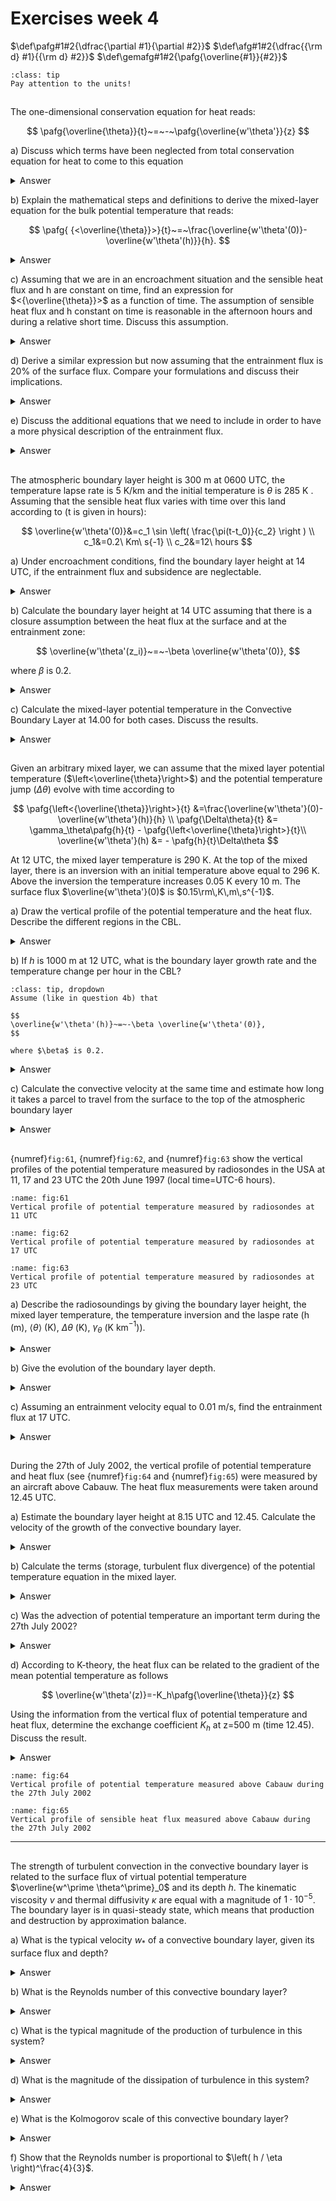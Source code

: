# Exercises week 4
$\def\pafg#1#2{\dfrac{\partial #1}{\partial #2}}$
$\def\afg#1#2{\dfrac{{\rm d} #1}{{\rm d} #2}}$
$\def\gemafg#1#2{\pafg{\overline{#1}}{#2}}$

```{hint}
:class: tip
Pay attention to the units! 
```

##
The one-dimensional conservation equation for heat reads:

$$
\pafg{\overline{\theta}}{t}~=~-~\pafg{\overline{w'\theta'}}{z}
$$

a) Discuss which terms have been neglected from total conservation equation for heat to come to this equation

<details>
  <summary>Answer</summary>

The total conservation equation for heat is

$$
\underbrace{\gemafg{\theta}{t}}_{\rm Tendency} + \underbrace{\overline{u_j}\gemafg{\theta}{x_j}}_{\rm Advection} + \underbrace{\gemafg{u_j'\theta'}{x_j}}_{\rm Turbulent\ heat\ flux } = \underbrace{\nu_\theta\pafg{^2\overline{\theta}}{x_j^2}}_{\rm Molecular\ diffusion} - \underbrace{\frac{1}{\rho\,c_p}\gemafg{Q_j}{x_j}}_{\rm Radiation} - \underbrace{\frac{{ L_v}\,E}{\rho c_p}}_{\rm Latent\ heat\ release}
$$

The neglected terms are:
* **advection**: No advection is present. This automatically follows from using the assumption of horizontal homogeneity and the absence of subsidence.
* **horizontal turbulent heat flux**: Due to horizontal homogeneity, it is assumed that the horizontal turbulent heat flux is equal for all $x$ and $y$, causing the terms with $i$ equal to 1 or 2 to vanish.
* **diffusion**: The impact of dissipation is relatively small under daytime (convective) conditions.
* **radiation**: The impact of radiation is relatively small under these conditions as well.
* **latent heat release**: In the case of clear skies, there is no condensation/evaporation.

</details>

b) Explain the mathematical steps and definitions to derive the mixed-layer equation for the bulk potential temperature that reads:

$$
\pafg{ {<\overline{\theta}}>}{t}~=~\frac{\overline{w'\theta'(0)}-\overline{w'\theta'(h)}}{h}.
$$

<details>
  <summary>Answer</summary>

To get to the mixed-layer equations, the conservation equation has to be integrated with height over the whole boundary layer.

$$
\int_{z_0}^h \! \pafg{\overline{\theta}}{t} \, \delta z = - \int_{z_0}^h \! \pafg{}{z}(\overline{w'\theta'}) \delta z
$$(eq6.7)

Integrating the right-hand-side of equation {eq}`eq6.7`, we find:

$$
- \int_{z_0}^h \! \pafg{}{z}(\overline{w'\theta'}) \delta z = \overline{w'\theta'}(z_0) - \overline{w'\theta'}(h)
$$(eq6.12)

Since one of the limits of the integration ($h$) is changing on time,
we have to use of the Leibniz rule to solve the left-hand-side of integral {eq}`eq6.7`:

For an arbitrary scalar, $\psi$, and limits a and b, the Leibniz rule is: 

$$
\pafg{}{t} \int_a^b \! \psi \, \mathrm{d}z = \int_a^b \! \pafg{\psi}{t} \, \mathrm{d}z - \psi(a) \pafg{a}{t} + \psi(b) \pafg{b}{t}.
$$(eq6.8)


We substitute $ \psi = \theta $ in Equation {eq}`eq6.8` and use the limits $z_0$ and h. 
This gives: 

$$
\pafg{}{t} \underbrace{ \int_{z_0}^h \! \overline\theta \, \delta z}_{<\theta> h}  =~ \int_{z_0}^h \!\pafg{\overline\theta }{t} \, \delta z-
\underbrace{\overline\theta (z_0) \pafg{z_0}{t}}_{=0} + \overline\theta (h) \pafg{h}{t}
$$

We reorganise this equation to find:

$$
\int_{z_0}^h \! \pafg{\overline\theta}{t} \, \delta z &= \pafg{}{t}[<\theta> h] - \overline\theta(h) \pafg{h}{t}\\
&= h \pafg{<\theta>}{t} + <\theta> \pafg{h}{t} - \overline\theta(h) \pafg{h}{t}\\
&= h \pafg{<\theta>}{t} + \pafg{h}{t} \underbrace{[<\theta>-\overline\theta(h)]}_{0}
$$


Throughout the mixed layer, $\theta$ is homogeneous, so the second term cancels, resulting in:

$$
\int_{z_0}^h \! \pafg{\overline{\theta}}{t} \, \delta z = h \pafg{<\theta>}{t}
$$(eq6.11)


Finally, substitution of {eq}`eq6.11` and {eq}`eq6.12` on the original equation {eq}`eq6.7` results in:

$$
h \pafg{<\theta>}{t} = \overline{w'\theta'}(z_0) - \overline{w'\theta'}(h)
$$

or, alternatively:

$$
\pafg{<\theta>}{t} = \frac{1}{h}[ \overline{w'\theta'}(z_0) - \overline{w'\theta'}(h)]
$$(for:61b)

</details>

c) Assuming that we are in an encroachment situation and the sensible heat flux and h are constant on time, find an expression for $<{\overline{\theta}}>$
as a function of time. The assumption of sensible heat flux and h constant on time is reasonable in the afternoon hours
and during a relative short time. Discuss this assumption.

<details>
  <summary>Answer</summary>

In case of encroachment, the vertical turbulent heat flux is 0 near the entrainment zone since there is no inversion, so 

$$
\pafg{\left<\overline{\theta}\right>}{t} = \frac{\overline{w'\theta'}\left(0\right)}{h}
$$

This expression shows that if the boundary lower growth has become minimal, the heating of the boundary layer is proportional to the surface heat flux and inversely proportional to the boundary layer height. All energy (in the form of heat) is equally distributed over the mixed layer.

Near the end of the afternoon, $h$ is approximately constant. This assumption is therefore valid. However, the sensible heat flux changes rapidly in that period. The derived equation is still valid in those situations if the heat flux is considered as a function of time.

</details>

d) Derive a similar expression but now assuming that the entrainment flux is 20$\%$ of the surface flux. Compare
your formulations and discuss their implications.

<details>
  <summary>Answer</summary>

In this case $\overline{w'\theta'}(h) = -\beta \overline{w'\theta'}(0)$ with $\beta=0.2$ 
(the downward heat flux at the boundary layer top is equal to 20% of the upward heat flux at the surface),
so Equation {eq}`for:61b` changes into

$$
\pafg{\left<\overline{\theta}\right>}{t} &= \frac{\overline{w'\theta'}\left(0\right)+ 0.2\,\overline{w'\theta'}\left(0\right)}{h} \\
\pafg{\left<\overline{\theta}\right>}{t} &= \frac{1.2\,\overline{w'\theta'}\left(0\right)}{h}
$$

The difference is that the influx of energy (in the form of heat) is enhanced by 20% due to entrainment of warm air that originates from the free troposphere. 
Therefore, for equal boundary layer heights, the boundary layer would heat up 1.2 times as fast for the same surface heat flux. 
However, note that due to entrainment the boundary layer grows faster and therefore, the heat has to be spread over a larger volume. 

</details>

e) Discuss the additional equations that we need to include in order to have a more physical description of the entrainment flux.

<details>
  <summary>Answer</summary>

The entrainment flux has to be related to the boundary layer growth rate:

$$
\overline{w'\theta'}(h) &= - w_e \,\Delta\theta\\
 &= - \afg{h}t \,\Delta\theta
$$

In this equation $w_e$ is the entrainment velocity in m s$^{-1}$ and $\Delta\theta$ is the potential temperature jump at the inversion. In order to evaluate this equation, the time evolution of $\Delta\theta$ has to be known. This is given by:

$$
\afg{\Delta\theta}{t} = \gamma_{\theta}\afg{h}{t}- \afg{\left<\overline{\theta}\right>}{t}
$$

($\partial$ can be replaced by d, since all variables in this equation are only dependent on time.) 

In the end, the system of governing equations is 

$$
\pafg{\left<\overline{\theta}\right>}{t} &= \frac{\overline{w'\theta'}\left(z_0\right)-\overline{w'\theta'}\left(h\right)}{h}\\
\overline{w'\theta'}(h) &= - \afg{h}t \,\Delta\theta = -w_e \Delta\theta \\
\afg{\Delta\theta}{t} &= \gamma_{\theta}\afg{h}{t}- \afg{\left<\overline{\theta}\right>}{t}
$$

$w_e$ is the entrainment velocity.

</details>

##
The atmospheric boundary layer height is 300 m at 0600 UTC, the temperature
lapse rate is 5 K/km and the initial temperature is $\theta$ is 285 K . Assuming that the sensible heat flux varies with time over this land
according to (t is given in hours):

$$
\overline{w'\theta'(0)}&=c_1 \sin \left( \frac{\pi(t-t_0)}{c_2} \right ) \\
c_1&=0.2\ Km\ s{-1} \\
c_2&=12\ hours
$$

a) Under encroachment conditions, find the boundary layer height at 14 UTC, if the entrainment flux and subsidence are neglectable.

<details>
  <summary>Answer</summary>

In case of encroachment:

$$
\afg{\Delta\theta}{t} &= 0 \\
\gamma_{\theta}\afg{h}{t}- \afg{\left<\overline{\theta}\right>}{t} &= 0\\
\afg{h}{t} &= \frac{1}{\gamma_{\theta}}\afg{\left<\overline{\theta}\right>}{t}
$$

Since in the case of encroachment, $\overline{w'\theta'}(h)=0$, Equation {eq}`for:61b` becomes

$$
\afg{\left<\overline{\theta}\right>}{t} = \frac{\overline{w'\theta'}\left(0\right)}{h}
$$

Therefore, denoting $\overline{w'\theta'}\left(0\right)$ as $\overline{w'\theta'}_S$, 

$$
\afg{h}{t} = \frac{1}{\gamma_{\theta}}\frac{\overline{w'\theta'}_S}{h} 
$$(for:62a)

$$
2\,h\,\afg{h}{t} &= 2 \frac{\overline{w'\theta'}_S}{\gamma_{\theta}}\\
\afg{h^2}{t} &= 2 \frac{\overline{w'\theta'}_S}{\gamma_{\theta}}\\
\int_{t1}^{t2}{h^2{\rm d}t} &= \int_{t1}^{t2}{2 \frac{\overline{w'\theta'}_S}{\gamma_{\theta}}{\rm d}t}\\
h_2^2-h_1^2 &=  \frac{2}{\gamma_\theta} \int_{t1}^{t2}{\overline{w'\theta'}_S{\rm\,d}t}
$$

Finally,

$$
h_2 = \sqrt{h_1^2 + \frac{2}{\gamma_\theta} \int_{t1}^{t2}{\overline{w'\theta'}_S{\rm\,d}t}}
$$

Substituting the heat flux results in

$$
h_2 = \sqrt{h_1^2 + \frac{2}{\gamma_\theta} \int_{t1}^{t2}{c_1 \sin\left(\frac{\pi\left(t-t_0\right)}{c_2}\right){\rm\,d}t}}
$$

In this equation, the integral is given by 

$$
\int_{t1}^{t2}{c_1 \sin\left(\frac{\pi\left(t-t_0\right)}{c_2}\right){\rm\,d}t} &= c_1 \left[{-\frac{c_2}{\pi}\cos\left(\frac{\pi\left(t-t_0\right)}{c_2}\right)}\right]_{t_1}^{t_2}\\
 &= \frac{c_1\,c_2}{\pi} \left({\cos\left(\frac{\pi\left(t_1-t_0\right)}{c_2}\right)-\cos\left(\frac{\pi\left(t_2-t_0\right)}{c_2}\right)}\right)_{t_1}^{t_2}\\
 &\approx 4125 {\rm\,K\,m}
$$

for $t_1=t_0=0600\rm\,UTC$ and $t_2=1400\rm\,UTC$. Substituting this value, $h_1$, $c_1$ and $c_2$ nets $h\left(1400\rm\,UTC\right)\approx 1319\rm\,m$

</details>

b) Calculate the boundary layer height at 14 UTC assuming that there is a closure assumption between the
heat flux at the surface and at the entrainment zone:

$$
\overline{w'\theta'(z_i)}~=~-\beta \overline{w'\theta'(0)},
$$

where $\beta$ is 0.2.

<details>
  <summary>Answer</summary>

This exercise is solved under the assumption that the boundary layer growth is still only due to encroachment, so $\Delta\theta=0$. In this case, the boundary layer height development is not related to the entrainment flux. The governing equations are:

$$
\afg{h}{t} &= \frac{1}{\gamma_{\theta}}\afg{\left<\overline{\theta}\right>}{t}\\
\afg{\left<\overline{\theta}\right>}{t} &= \frac{\overline{w'\theta'}\left(0\right)-\overline{w'\theta'}\left(h\right)}{h} \\
 &= \left(1+\beta\right) \frac{\overline{w'\theta'}\left(0\right)}{h} \\
 &= \left(1+\beta\right) \frac{\overline{w'\theta'}_S}{h}
$$

This results in 

$$
\afg{h}{t} = \frac{1+\beta}{\gamma_{\theta}}\frac{\overline{w'\theta'}_S}{h}
$$

Due to the analogy with Equation {eq}`for:62a`, this results in 

$$
h_2 &= \sqrt{h_1^2 + \frac{2}{\gamma_\theta} \int_{t1}^{t2}{\left(1+\beta\right)\overline{w'\theta'}_S{\rm\,d}t}}\\
 &= \sqrt{h_1^2 + \frac{2\,\left(1+\beta\right)}{\gamma_\theta} \int_{t1}^{t2}{\overline{w'\theta'}_S{\rm\,d}t}}
$$

Since the solution to the integral and the values of $h_1$, $\beta$ and $\gamma_\theta$ are known, the answer can be found: $h_2 \approx 1439\rm\,m$

</details>

c) Calculate the mixed-layer potential temperature in the Convective Boundary Layer
at 14.00 for both cases. Discuss the results.

<details>
  <summary>Answer</summary>

Due to the relation 

$$
\afg{h}{t} = \frac{1}{\gamma_{\theta}}\afg{\left<\overline{\theta}\right>}{t}
$$

It is known that

$$
\afg{\left<\overline{\theta}\right>}{t} &= \gamma_\theta \afg{h}{t}\\
\Delta{\left<\overline{\theta}\right>} &= \gamma_\theta \Delta{h}\\
\left<\overline{\theta}\right>_2 &= \left<\overline{\theta}\right>_1 + \gamma_\theta \left(h_2-h_1\right)
$$

The resulting mixed layer potential temperatures are $290.1\rm\,K$ in the case of encroachment 
and $290.7\rm\,K$ in the case of entrainment flux without the associated boundary layer growth. 

Note that the solution presented here is not the complete analytical solution, since we neglected the growth of the boundary layer that is associated to the entrainment flux. In case this is taken into account, a factor 2 appears before $\beta$ in the final equation for $h_2$ as well as some extra terms that deal with the initial inversion conditions.

</details>

##
Given an arbitrary mixed layer, we can assume that the mixed layer potential temperature
($\left<\overline{\theta}\right>$) and the potential temperature jump ($\Delta\theta$) evolve with time according to

$$
\pafg{\left<{\overline{\theta}}\right>}{t} &=\frac{\overline{w'\theta'}(0)-\overline{w'\theta'}(h)}{h} \\
\pafg{\Delta\theta}{t} &= \gamma_\theta\pafg{h}{t} - \pafg{\left<\overline{\theta}\right>}{t}\\
\overline{w'\theta'}(h) &= - \pafg{h}{t}\Delta\theta
$$

At 12 UTC, the mixed layer temperature is 290 K. At the top of the mixed layer, there is an inversion
with an initial temperature above equal to 296 K.
Above the inversion the temperature increases 0.05 K every 10 m.
The surface flux $\overline{w'\theta'}(0)$ is $0.15\rm\,K\,m\,s^{-1}$.

a) Draw the vertical profile of the potential temperature and the heat flux.
Describe the different regions in the CBL.

<details>
  <summary>Answer</summary>

```{figure} figures/exercise6_3.png
:name: fig:6

Boundary layer profiles of potential temperature **a** and sensible heat flux **b** at 12 UTC. The dashed lines denote the idealized profiles.
```

The profiles are drawn in {numref}`fig:6`. From bottom to top, the layers are:
* the surface layer
* the mixed layer
* the entrainment zone
* the free troposphere
</details>

b) If $h$ is 1000 m at 12 UTC, what is the boundary layer growth rate and the temperature change per hour in the CBL?

```{hint}
:class: tip, dropdown
Assume (like in question 4b) that 

$$
\overline{w'\theta'(h)}~=~-\beta \overline{w'\theta'(0)},
$$

where $\beta$ is 0.2.

```

<details>
  <summary>Answer</summary>

$$
\pafg{h}{t} &= 0.2 \frac{\overline{w'\theta'}(0)}{\Delta\theta}\\
\overline{w'\theta'}(0) &= 0.15\rm\,K\,m\,s^{-1}\\
\Delta\theta &= 6\rm\,K
$$

Therefore, $\pafg{h}{t} = 0.005\rm\,m\,s^{-1} = 18\,m\,hr^{-1}$

$$
\pafg{\left<{\overline{\theta}}\right>}{t} &=\frac{\overline{w'\theta'}(0)-\overline{w'\theta'}(h)}{h} \\
 &=  \frac{\left(1+\beta\right)\overline{w'\theta'}(0)}{h}\\
h&= 1000\rm\,m
$$

Because of this, $\pafg{\left<{\overline{\theta}}\right>}{t} = 1.8\,10^{-4}\rm\,K\,s^{-1}=0.65\,K\,hr^{-1}$.
</details>

c) Calculate the convective velocity at the same time and estimate how long it takes a parcel to travel from the
surface to the top of the atmospheric boundary layer

<details>
  <summary>Answer</summary>

The convective velocity is defined by 

$$
w_*=\sqrt[3]{\frac{g}{\theta_v}\,\overline{w'\theta_v'}\,h}
$$

In this definition, the buoyancy term of the TKE, $\frac{g}{\theta_v}\,\overline{w'\theta_v'}$, is incorporated. 
In this case, no moisture is considered, so $\overline{w'\theta_v'}=\overline{w'\theta'}$. 
Substituting the known values results in $w_* = 1.72\rm\,m\,s^{-1}$. 

The time it takes for a parcel to travel from the surface to the top of the atmospheric boundary layer due to convection is 

$$
T = \frac{h}{w_*}
$$

This results in $T = 582 s \approx 10\rm\,min$

</details>

##
{numref}`fig:61`, {numref}`fig:62`, and {numref}`fig:63` show the vertical profiles of the potential temperature measured by radiosondes in the USA at 11, 17 and 23 UTC the 20th June 1997 (local time=UTC-6 hours).

```{figure} figures/figset61.png
:name: fig:61
Vertical profile of potential temperature measured by radiosondes at 11 UTC
```

```{figure} figures/figset62.png
:name: fig:62
Vertical profile of potential temperature measured by radiosondes at 17 UTC
```

```{figure} figures/figset63.png
:name: fig:63
Vertical profile of potential temperature measured by radiosondes at 23 UTC
```

a) Describe the radiosoundings by giving the boundary layer height, the mixed layer temperature, the temperature inversion and the laspe rate 
(h (m), $\left<\theta\right>$ (K), $\Delta\theta$ (K), $\gamma_\theta$ (K km$^{-1}$)).

<details>
  <summary>Answer</summary>

|Figure|{numref}`fig:61`|{numref}`fig:62`|{numref}`fig:63`|
|--|--|--|--|
|h (m) | 700 | 1400 | 1400 |
|$\left<\theta\right>$ (K) | 303 | 309.5 | 310|
|$\Delta\theta$ (K) | 9 | 5 | 4|
|$\gamma_\theta$ (K km$^{-1}$) | 2.2 | 2.5 | 2.5|

Note: The upper profile shows a stable boundary layer, while the other two profiles show well-mixed convective boundary layers.

</details>

b) Give the evolution of the boundary layer depth.

<details>
  <summary>Answer</summary>

From 05.30 LT to 11.30 LT: + 700 m, so a growth of approximately 3 $\rm{cm\ s^{-1}}$.

From 11.30 LT to 17.30 LT: the boundary layer height is constant, so a growth of 0 $\rm{cm\ s^{-1}}$.

</details>

c) Assuming an entrainment velocity equal to 0.01 m/s, find the entrainment
flux at 17 UTC.

<details>
  <summary>Answer</summary>

At 17 UTC (11 LT), $\Delta\theta=5\rm\,K$. 

$$
\overline{w'\theta'(z_i)} &= - w_e\,\Delta\theta \\
 &= - \pafg{h}{t}\,\Delta\theta
$$

Substituting the variables results in $\overline{w'\theta'(z_i)} = -0.05\rm\,K\,m\,s^{-1}$.

The flux is negative, since heat is transported downwards.

</details>

##
During the 27th of July 2002, the vertical profile of potential temperature
and heat flux (see {numref}`fig:64` and {numref}`fig:65`) were measured by an aircraft above Cabauw. The heat flux measurements were
taken around 12.45 UTC.

a) Estimate the boundary layer height at 8.15 UTC and 12.45. Calculate the velocity of the growth of the convective boundary layer.

<details>
  <summary>Answer</summary>

Using the location where $\pafg{\theta}{z}$ has its maximum, the boundary layer heights at 8.15 UTC and 12.45 UTC are 375 m and 1025 m, respectively. 
Therefore, the velocity of growth is $\dfrac{650\rm\,m}{4.5\cdot 3600\rm\,s} = 0.04\rm\,m\,s^{-1}$.

</details>

b) Calculate the terms (storage, turbulent flux divergence) of the potential temperature equation in the mixed layer.

<details>
  <summary>Answer</summary>

$$
\gemafg{\theta}{t}+\gemafg{w'\theta'}{z} = {\rm Advection} + {\rm Sources/sinks}
$$

Sources correspond with warming and sinks with cooling.

Storage term: $\gemafg{\theta}{t} = \frac{5\rm\,K}{4.5\rm\,hr}=3.1\times 10^{-4}\rm\,K\,s^{-1}$

Turbulent flux divergence: $\gemafg{w'\theta'}{z} = \frac{-0.095\rm\,K\,m\,s^{-1}}{700\rm\,m}= -1.4\times 10^{-4}\rm\,K\,s^{-1}$

</details>

c) Was the advection of potential temperature an important term during the 27th July 2002?

<details>
  <summary>Answer</summary>

Since other sources and sinks are negligible during day, advection should account for the difference between storage and the vertical turbulent flux divergence. 
Therefore, advection should account for $1.7\times 10^{-4}\rm\,K\,s^{-1}$. 
This is of the same order of magnitude as the temperature tendencies of the terms that are related to storage and transport by turbulent fluxes. 
This shows that advection is important for this case. 

</details>

d) According to K-theory, the heat flux can be related to the gradient of the mean potential
temperature as follows

$$
\overline{w'\theta'(z)}=-K_h\pafg{\overline{\theta}}{z}
$$

Using the information from the vertical flux of potential temperature
and heat flux, determine the exchange coefficient $K_h$ at z=500 m (time 12.45). Discuss the result.

<details>
  <summary>Answer</summary>

$$
\overline{w'\theta'(z)}=-K_h\pafg{\overline{\theta}}{z}
$$

Rewritting this equation gives: 

$$
K_h = - \dfrac{\overline{w'\theta'(z)}}{\pafg{\overline{\theta}}{z}}
$$

From the graph, we note that at 500m $\pafg{\overline{\theta}}{z} \approx 0$, this would result in $K_h\ \to\infty$. 
This shows that local K-theory is not applicable in a well mixed boundary layer.

</details>


```{figure} figures/figset64.png
:name: fig:64
Vertical profile of potential temperature measured above Cabauw during the 27th July 2002
```

```{figure} figures/figset65.png
:name: fig:65
Vertical profile of sensible heat flux measured above Cabauw during the 27th July 2002
```

---

##
The strength of turbulent convection in the convective boundary layer is related to the surface flux of virtual potential temperature $\overline{w^\prime \theta^\prime}_0$ and its depth $h$. The kinematic viscosity $\nu$ and thermal diffusivity $\kappa$ are equal with a magnitude of $1 \cdot 10^{-5}$. The boundary layer is in quasi-steady state, which means that production and destruction by approximation balance.

a) What is the typical velocity $w_*$ of a convective boundary layer, given its surface flux and depth?

<details>
  <summary>Answer</summary>

The Deardorff velocity scale is constructed from $\overline{w^\prime \theta^\prime}_0$ and $h$. The only way to create a velocity scale is $w_* \equiv \left( \overline{w^\prime \theta^\prime}_0 h \right)^\frac{1}{3}$

</details>

b) What is the Reynolds number of this convective boundary layer?

<details>
  <summary>Answer</summary>

The Reynolds number here is $Re = w_* h / \nu$ and its value ...?

</details>

c) What is the typical magnitude of the production of turbulence in this system?

<details>
  <summary>Answer</summary>

The production is the buoyancy term from TKE equation: $\dfrac{g}{\overline{\theta}_v} \overline{w^\prime \theta_v^\prime}$. We take the surface value as a reference as this is where the energy enters the system: $\dfrac{g}{\overline{\theta}_v} \overline{w^\prime \theta_v^\prime}_0$

</details>

d) What is the magnitude of the dissipation of turbulence in this system?

<details>
  <summary>Answer</summary>

The dissipation is approximately equal to the buoyancy term from TKE equation as there is almost steady state.

</details>

e) What is the Kolmogorov scale of this convective boundary layer?

<details>
  <summary>Answer</summary>

Dissipation matches the buoyancy flux, thus the Kolmogorov length $\eta = \left( \nu^3 / \epsilon \right)^\frac{1}{4} = \left( \nu^3 / \dfrac{g}{\overline{\theta}_{v}} \overline{w^\prime \theta_v^\prime}_0 \right)^\frac{1}{4}$

</details>

f) Show that the Reynolds number is proportional to $\left( h / \eta \right)^\frac{4}{3}$.

<details>
  <summary>Answer</summary>

$$
\dfrac{h}{\eta} &= 
\dfrac{h}{\left( \nu^3 / \dfrac{g}{\overline{\theta}_{v}} \overline{w^\prime \theta_v^\prime}_0 \right)^\frac{1}{4}} \\
&=
\dfrac{h \left( \dfrac{g}{\overline{\theta}_{v}} \overline{w^\prime \theta_v^\prime}_0 \right)^\frac{1}{4}}
{\nu^\frac{3}{4}} \\
&=
\dfrac{h^\frac{3}{4} h^\frac{1}{4} \left( \dfrac{g}{\overline{\theta}_{v}} \overline{w^\prime \theta_v^\prime}_0 \right)^\frac{1}{4}}
{\nu^\frac{3}{4}} \\
&=
\dfrac{h^\frac{3}{4} w_*^\frac{3}{4}}
{\nu^\frac{3}{4}} \\
&=
Re^\frac{3}{4}
$$

</details>
